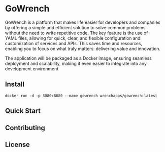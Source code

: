 # GoWrench
GoWrench is a platform that makes life easier for developers and companies by offering a simple and efficient solution to solve common problems without the need to write repetitive code. The key feature is the use of YAML files, allowing for quick, clear, and flexible configuration and customization of services and APIs. This saves time and resources, enabling you to focus on what truly matters: delivering value and innovation.

The application will be packaged as a Docker image, ensuring seamless deployment and scalability, making it even easier to integrate into any development environment.


## Install

```
docker run -d -p 8080:8080 --name gowrench wrenchapps/gowrench:latest
```


## Quick Start


## Contributing

## License
